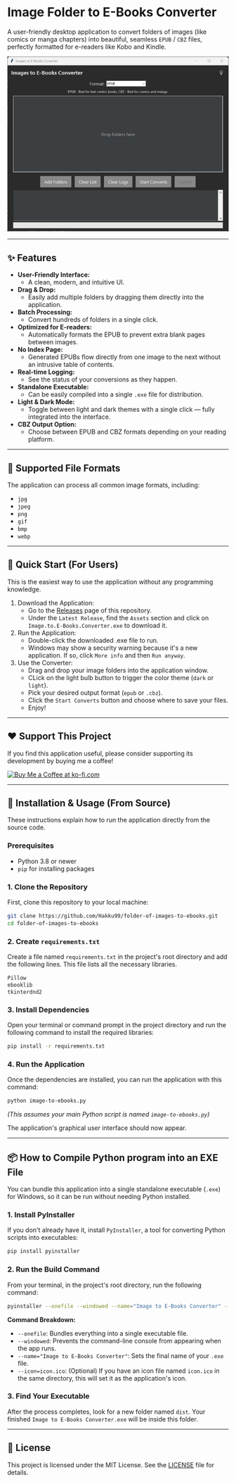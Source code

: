 # Image Folder to E-Books Converter

A user-friendly desktop application to convert folders of images (like comics or manga chapters) into beautiful, seamless `EPUB` / `CBZ` files, perfectly formatted for e-readers like Kobo and Kindle.

![App Screenshot](./assets/image-to-ebooks-converter.jpg)

---

## ✨ Features

- **User-Friendly Interface:** 
   -  A clean, modern, and intuitive UI.
- **Drag & Drop:**
   -  Easily add multiple folders by dragging them directly into the application.
- **Batch Processing:**
   -  Convert hundreds of folders in a single click.
- **Optimized for E-readers:**
   -  Automatically formats the EPUB to prevent extra blank pages between images.
- **No Index Page:** 
   -  Generated EPUBs flow directly from one image to the next without an intrusive table of contents.
- **Real-time Logging:**
   -  See the status of your conversions as they happen.
- **Standalone Executable:**
   -  Can be easily compiled into a single `.exe` file for distribution.
- **Light & Dark Mode:**
   -  Toggle between light and dark themes with a single click — fully integrated into the interface.
- **CBZ Output Option:**
  - Choose between EPUB and CBZ formats depending on your reading platform.
---

## 📂 Supported File Formats
The application can process all common image formats, including:
- `jpg`
- `jpeg`
- `png`
- `gif`
- `bmp`
- `webp`

---

## 🚀 Quick Start (For Users)
This is the easiest way to use the application without any programming knowledge.

1. Download the Application:
   - Go to the [Releases](https://github.com/Hakku99/folder-of-images-to-ebooks/releases/) page of this repository.
   - Under the `Latest Release`, find the `Assets` section and click on `Image.to.E-Books.Converter.exe` to download it.
2. Run the Application:
   - Double-click the downloaded .exe file to run.
   - Windows may show a security warning because it's a new application. If so, click `More info` and then `Run anyway`.
3. Use the Converter:
   - Drag and drop your image folders into the application window.
   - CLick on the light bulb button to trigger the color theme (`dark` or `light`).
   - Pick your desired output format (`epub` or `.cbz`).
   - Click the `Start Converts` button and choose where to save your files.
   - Enjoy!

---

## ❤️ Support This Project
If you find this application useful, please consider supporting its development by buying me a coffee!

[![Buy Me a Coffee at ko-fi.com](https://ko-fi.com/img/githubbutton_sm.svg)](https://ko-fi.com/hakku99)

---

## 🚀 Installation & Usage (From Source)

These instructions explain how to run the application directly from the source code.

### Prerequisites

-   Python 3.8 or newer
-   `pip` for installing packages

### 1. Clone the Repository

First, clone this repository to your local machine:

```bash
git clone https://github.com/Hakku99/folder-of-images-to-ebooks.git
cd folder-of-images-to-ebooks
```

### 2. Create `requirements.txt`

Create a file named `requirements.txt` in the project's root directory and add the following lines. This file lists all the necessary libraries.

```
Pillow
ebooklib
tkinterdnd2
```

### 3. Install Dependencies

Open your terminal or command prompt in the project directory and run the following command to install the required libraries:

```bash
pip install -r requirements.txt
```

### 4. Run the Application

Once the dependencies are installed, you can run the application with this command:

```bash
python image-to-ebooks.py
```
*(This assumes your main Python script is named `image-to-ebooks.py`)*

The application's graphical user interface should now appear.

---

## 📦 How to Compile Python program into an EXE File

You can bundle this application into a single standalone executable (`.exe`) for Windows, so it can be run without needing Python installed.

### 1. Install PyInstaller

If you don't already have it, install `PyInstaller`, a tool for converting Python scripts into executables:

```bash
pip install pyinstaller
```

### 2. Run the Build Command

From your terminal, in the project's root directory, run the following command:

```bash
pyinstaller --onefile --windowed --name="Image to E-Books Converter" --icon=icon.ico image-to-ebooks.py
```
**Command Breakdown:**
-   `--onefile`: Bundles everything into a single executable file.
-   `--windowed`: Prevents the command-line console from appearing when the app runs.
-   `--name="Image to E-Books Converter"`: Sets the final name of your `.exe` file.
-   `--icon=icon.ico`: (Optional) If you have an icon file named `icon.ico` in the same directory, this will set it as the application's icon.

### 3. Find Your Executable

After the process completes, look for a new folder named `dist`. Your finished `Image to E-Books Converter.exe` will be inside this folder.

---

## 📜 License

This project is licensed under the MIT License. See the [LICENSE](LICENSE) file for details.
